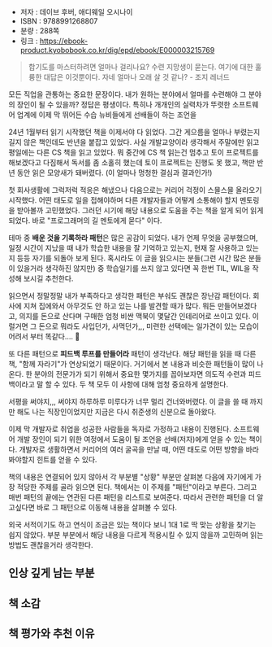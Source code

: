 
- 저자 : 데이브 후버, 애디웨일 오시나이
- ISBN : 9788991268807
- 분량 : 288쪽
- 링크 : https://ebook-product.kyobobook.co.kr/dig/epd/ebook/E000003215769

> 합기도를 마스터하려면 얼마나 걸리나요? 수련 지망생이 묻는다. 여기에 대한 훌륭한 대답은 이것뿐이다. 자네 얼마나 오래 살 것 같나? - 조지 레너드 

모든 직업을 관통하는 중요한 문장이다. 내가 원하는 분야에서 얼마를 수련해야 그 분야의 장인이 될 수 있을까? 정답은 평생이다. 특히나 개개인의 실력차가 뚜렷한 소프트웨어 업계에 이제 막 뛰어든 수습 뉴비들에게 선배들이 하는 조언을 

24년 1월부터 읽기 시작했던 책을 이제서야 다 읽었다. 그간 게으름을 얼마나 부렸는지 길지 않은 책인데도 반년을 붙잡고 있었다. 사실 개발교양이라 생각해서 주말에만 읽고 평일에는 다른 CS 책을 읽고 있었다. 뭐 중간에 CS 책 읽는건 멈추고 토이 프로젝트를 해보겠다고 다짐해서 독서를 좀 소홀히 했는데 토이 프로젝트는 진행도 못 했고, 책만 반년 동안 읽은 모양새가 돼버렸다. (이 얼마나 멍청한 결심과 결과인가!)

첫 회사생활에 그럭저럭 적응은 해냈으나 다음으로는 커리어 걱정이 스믈스믈 올라오기 시작했다. 어떤 태도로 일을 접해야하며 다른 개발자들과 어떻게 소통해야 할지 멘토링을 받아볼까 고민했었다. 그러던 시기에 해당 내용으로 도움을 주는 책을 알게 되어 읽게 되었다. 바로 "프로그래머의 길 멘토에게 묻다" 이다.

테마 중 **배운 것을 기록하라 패턴**은 많은 공감이 되었다. 내가 언제 무엇을 공부했으며, 일정 시간이 지났을 때 내가 학습한 내용을 잘 기억하고 있는지, 현재 잘 사용하고 있는지 등등 자기를 되돌아 보게 된다. 혹시라도 이 글을 읽으시는 분들(그런 시간 많은 분들이 있을거라 생각하진 않지만) 중 학습일기를 쓰지 않고 있다면 꼭 한번 TIL, WIL을 작성해 보시길 추천한다. 

읽으면서 정말정말 내가 부족하다고 생각한 패턴은 부숴도 괜찮은 장난감 패턴이다. 회사에 지쳐 집에와서 아무것도 안 하고 있는 나를 발견할 때가 많다. 뭐든 만들어보겠다고, 의지를 돈으로 산다며 구매한 엄청 비싼 맥북이 몇달간 인테리어로 쓰이고 있다. 이럴거면 그 돈으로 뭐라도 사입던가, 사먹던가,,, 미련한 선택에는 일가견이 있는 모습이 어려서 부터 똑같다.... 🪿

또 다른 패턴으로 **피드백 루프를 만들어라** 패턴이 생각난다. 해당 패턴을 읽을 때 다른 책, "함께 자라기"가 연상되었기 때문이다. 거기에서 본 내용과 비슷한 패턴들이 많이 나온다. 한 분야의 전문가가 되기 위해서 중요한 몇가지를 꼽아보자면 의도적 수련과 피드백이라고 말 할 수 있다. 두 책 모두 이 사항에 대해 엄청 중요하게 설명한다. 

서평을 써야지,,, 써야지 하루하루 미루다가 너무 멀리 건너와버렸다. 이 글을 쓸 때 까지만 해도 나는 직장인이었지만 지금은 다시 취준생의 신분으로 돌아왔다. 



이제 막 개발자로 취업을 성공한 사람들을 독자로 가정하고 내용이 진행된다. 소프트웨어 개발 장인이 되기 위한 여정에서 도움이 될 조언을 선배(저자)에게 얻을 수 있는 책이다. 개발자로 생활하면서 커리어의 여러 굴곡을 만날 때, 어떤 태도로 어떤 방향을 바라봐야할지 힌트를 얻을 수 있다.

책의 내용은 연결되어 있지 않아서 각 부분별 "상황" 부분만 살펴본 다음에 자기에게 가장 적당한 주제를 골라 읽으면 된다. 책에서는 이 주제를 "패턴"이라고 부른다. 그리고 매번 패턴의 끝에는 연관된 다른 패턴을 리스트로 보여준다. 따라서 관련한 패턴을 더 알고싶다면 바로 그 패턴으로 이동해 내용을 살펴볼 수 있다.

외국 서적이기도 하고 연식이 조금은 있는 책이다 보니 1대 1로 딱 맞는 상황을 찾기는 쉽지 않았다. 부분 부분에서 해당 내용을 다르게 적용시킬 수 있지 않을까 고민하며 읽는 방법도 괜찮을거라 생각한다.

## 인상 깊게 남는 부분

## 책 소감

## 책 평가와 추천 이유
